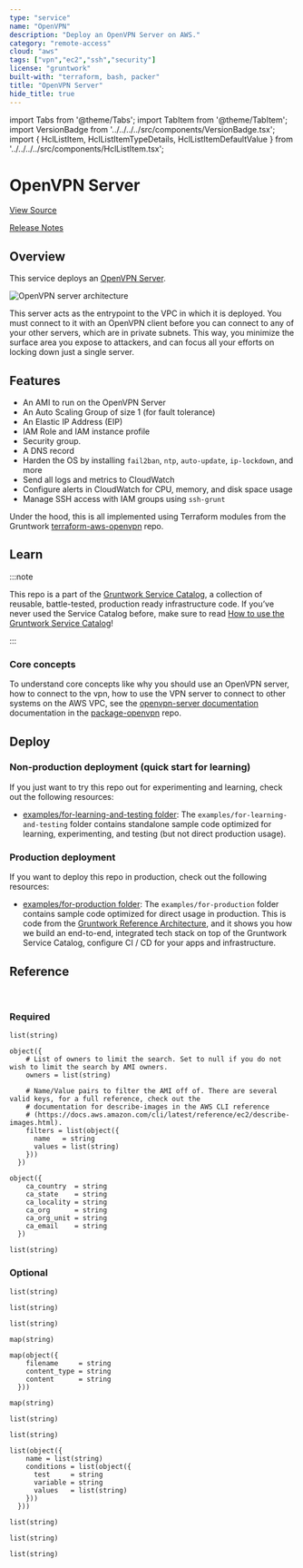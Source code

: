 ```yaml
---
type: "service"
name: "OpenVPN"
description: "Deploy an OpenVPN Server on AWS."
category: "remote-access"
cloud: "aws"
tags: ["vpn","ec2","ssh","security"]
license: "gruntwork"
built-with: "terraform, bash, packer"
title: "OpenVPN Server"
hide_title: true
---
```


import Tabs from '@theme/Tabs';
import TabItem from '@theme/TabItem';
import VersionBadge from '../../../../src/components/VersionBadge.tsx';
import { HclListItem, HclListItemTypeDetails, HclListItemDefaultValue } from '../../../../src/components/HclListItem.tsx';

<VersionBadge version="0.85.0" lastModifiedVersion="0.84.4"/>

# OpenVPN Server


<a href="https://github.com/gruntwork-io/terraform-aws-service-catalog/tree/master/modules/mgmt/openvpn-server" className="link-button">View Source</a>

<a href="https://github.com/gruntwork-io/terraform-aws-service-catalog/releases?q=mgmt%2Fopenvpn-server" className="link-button" title="Release notes for only the service catalog versions which impacted this service.">Release Notes</a>

## Overview

This service deploys an [OpenVPN Server](https://openvpn.net/).

![OpenVPN server architecture](/img/reference/services/security/openvpn-architecture.png)

This server acts as the entrypoint to the VPC in which it is deployed. You must connect to it with an OpenVPN client
before you can connect to any of your other servers, which are in private subnets. This way, you minimize the surface
area you expose to attackers, and can focus all your efforts on locking down just a single server.

## Features

*   An AMI to run on the OpenVPN Server
*   An Auto Scaling Group of size 1 (for fault tolerance)
*   An Elastic IP Address (EIP)
*   IAM Role and IAM instance profile
*   Security group.
*   A DNS record
*   Harden the OS by installing `fail2ban`, `ntp`, `auto-update`, `ip-lockdown`, and more
*   Send all logs and metrics to CloudWatch
*   Configure alerts in CloudWatch for CPU, memory, and disk space usage
*   Manage SSH access with IAM groups using `ssh-grunt`

Under the hood, this is all implemented using Terraform modules from the Gruntwork
[terraform-aws-openvpn](https://github.com/gruntwork-io/terraform-aws-openvpn) repo.

## Learn

:::note

This repo is a part of the [Gruntwork Service Catalog](https://github.com/gruntwork-io/terraform-aws-service-catalog/),
a collection of reusable, battle-tested, production ready infrastructure code.
If you’ve never used the Service Catalog before, make sure to read
[How to use the Gruntwork Service Catalog](https://docs.gruntwork.io/reference/services/intro/overview)!

:::

### Core concepts

To understand core concepts like why you should use an OpenVPN server, how to connect to the vpn, how to use the
VPN server to connect to other systems on the AWS VPC, see the
[openvpn-server documentation](https://github.com/gruntwork-io/terraform-aws-openvpn/blob/master/modules/openvpn-server/README.md)
documentation in the [package-openvpn](https://github.com/gruntwork-io/terraform-aws-openvpn) repo.

## Deploy

### Non-production deployment (quick start for learning)

If you just want to try this repo out for experimenting and learning, check out the following resources:

*   [examples/for-learning-and-testing folder](https://github.com/gruntwork-io/terraform-aws-service-catalog/tree/master/examples/for-learning-and-testing): The
    `examples/for-learning-and-testing` folder contains standalone sample code optimized for learning, experimenting, and
    testing (but not direct production usage).

### Production deployment

If you want to deploy this repo in production, check out the following resources:

*   [examples/for-production folder](https://github.com/gruntwork-io/terraform-aws-service-catalog/tree/master/examples/for-production): The `examples/for-production` folder contains sample code
    optimized for direct usage in production. This is code from the
    [Gruntwork Reference Architecture](https://gruntwork.io/reference-architecture/), and it shows you how we build an
    end-to-end, integrated tech stack on top of the Gruntwork Service Catalog, configure CI / CD for your apps and
    infrastructure.

## Reference

<Tabs>
<TabItem value="inputs" label="Inputs" default>

<br/>

### Required

<HclListItem name="allow_vpn_from_cidr_list" description="A list of IP address ranges in CIDR format from which VPN access will be permitted. Attempts to access the OpenVPN Server from all other IP addresses will be blocked." requirement="required" type="list">
<HclListItemTypeDetails>

```hcl
list(string)
```

</HclListItemTypeDetails>
</HclListItem>

<HclListItem name="ami" description="The AMI to run on the OpenVPN Server. This should be built from the Packer template under openvpn-server.json. One of var.ami or <a href=#ami_filters><code>ami_filters</code></a> is required. Set to null if looking up the ami with filters." requirement="required" type="string">
</HclListItem>

<HclListItem name="ami_filters" description="Properties on the AMI that can be used to lookup a prebuilt AMI for use with the OpenVPN server. You can build the AMI using the Packer template openvpn-server.json. Only used if var.ami is null. One of var.ami or <a href=#ami_filters><code>ami_filters</code></a> is required. Set to null if passing the ami ID directly." requirement="required" type="object">
<HclListItemTypeDetails>

```hcl
object({
    # List of owners to limit the search. Set to null if you do not wish to limit the search by AMI owners.
    owners = list(string)

    # Name/Value pairs to filter the AMI off of. There are several valid keys, for a full reference, check out the
    # documentation for describe-images in the AWS CLI reference
    # (https://docs.aws.amazon.com/cli/latest/reference/ec2/describe-images.html).
    filters = list(object({
      name   = string
      values = list(string)
    }))
  })
```

</HclListItemTypeDetails>
</HclListItem>

<HclListItem name="backup_bucket_name" description="The name of the S3 bucket that will be used to backup PKI secrets. This is a required variable because bucket names must be globally unique across all AWS customers." requirement="required" type="string">
</HclListItem>

<HclListItem name="ca_cert_fields" description="An object with fields for the country, state, locality, organization, organizational unit, and email address to use with the OpenVPN CA certificate." requirement="required" type="object">
<HclListItemTypeDetails>

```hcl
object({
    ca_country  = string
    ca_state    = string
    ca_locality = string
    ca_org      = string
    ca_org_unit = string
    ca_email    = string
  })
```

</HclListItemTypeDetails>
</HclListItem>

<HclListItem name="subnet_ids" description="The ids of the subnets where this server should be deployed." requirement="required" type="list">
<HclListItemTypeDetails>

```hcl
list(string)
```

</HclListItemTypeDetails>
</HclListItem>

<HclListItem name="vpc_id" description="The ID of the VPC in which to deploy the OpenVPN server." requirement="required" type="string">
</HclListItem>

### Optional

<HclListItem name="alarms_sns_topic_arn" description="The ARNs of SNS topics where CloudWatch alarms (e.g., for CPU, memory, and disk space usage) should send notifications." requirement="optional" type="list">
<HclListItemTypeDetails>

```hcl
list(string)
```

</HclListItemTypeDetails>
<HclListItemDefaultValue defaultValue="[]"/>
</HclListItem>

<HclListItem name="allow_manage_key_permissions_with_iam" description="If true, both the CMK's Key Policy and IAM Policies (permissions) can be used to grant permissions on the CMK. If false, only the CMK's Key Policy can be used to grant permissions on the CMK. False is more secure (and generally preferred), but true is more flexible and convenient." requirement="optional" type="bool">
<HclListItemDefaultValue defaultValue="false"/>
</HclListItem>

<HclListItem name="allow_ssh_from_cidr_list" description="The IP address ranges in CIDR format from which to allow incoming SSH requests to the OpenVPN server." requirement="optional" type="list">
<HclListItemTypeDetails>

```hcl
list(string)
```

</HclListItemTypeDetails>
<HclListItemDefaultValue defaultValue="[]"/>
</HclListItem>

<HclListItem name="allow_ssh_from_security_group_ids" description="The IDs of security groups from which to allow incoming SSH requests to the OpenVPN server." requirement="optional" type="list">
<HclListItemTypeDetails>

```hcl
list(string)
```

</HclListItemTypeDetails>
<HclListItemDefaultValue defaultValue="[]"/>
</HclListItem>

<HclListItem name="base_domain_name" description="The base domain name to use for the OpenVPN server. Used to lookup the Hosted Zone ID to use for creating the Route 53 domain entry. Only used if <a href=#create_route53_entry><code>create_route53_entry</code></a> is true." requirement="optional" type="string">
<HclListItemDefaultValue defaultValue="null"/>
</HclListItem>

<HclListItem name="base_domain_name_tags" description="Tags to use to filter the Route 53 Hosted Zones that might match <a href=#domain_name><code>domain_name</code></a>." requirement="optional" type="map">
<HclListItemTypeDetails>

```hcl
map(string)
```

</HclListItemTypeDetails>
<HclListItemDefaultValue defaultValue="{}"/>
</HclListItem>

<HclListItem name="cloud_init_parts" description="Cloud init scripts to run on the OpenVPN server while it boots. See the part blocks in https://www.terraform.io/docs/providers/template/d/cloudinit_config.html for syntax." requirement="optional" type="map">
<HclListItemTypeDetails>

```hcl
map(object({
    filename     = string
    content_type = string
    content      = string
  }))
```

</HclListItemTypeDetails>
<HclListItemDefaultValue defaultValue="{}"/>
</HclListItem>

<HclListItem name="cloudwatch_log_group_kms_key_id" description="The ID (ARN, alias ARN, AWS ID) of a customer managed KMS Key to use for encrypting log data." requirement="optional" type="string">
<HclListItemDefaultValue defaultValue="null"/>
</HclListItem>

<HclListItem name="cloudwatch_log_group_retention_in_days" description="The number of days to retain log events in the log group. Refer to https://registry.terraform.io/providers/hashicorp/aws/latest/docs/resources/cloudwatch_log_group#retention_in_days for all the valid values. When null, the log events are retained forever." requirement="optional" type="number">
<HclListItemDefaultValue defaultValue="null"/>
</HclListItem>

<HclListItem name="cloudwatch_log_group_tags" description="Tags to apply on the CloudWatch Log Group, encoded as a map where the keys are tag keys and values are tag values." requirement="optional" type="map">
<HclListItemTypeDetails>

```hcl
map(string)
```

</HclListItemTypeDetails>
<HclListItemDefaultValue defaultValue="null"/>
</HclListItem>

<HclListItem name="cmk_administrator_iam_arns" description="A list of IAM ARNs for users who should be given administrator access to this CMK (e.g. arn:aws:iam::<aws-account-id>:user/<iam-user-arn>). If this list is empty, and <a href=#kms_key_arn><code>kms_key_arn</code></a> is null, the ARN of the current user will be used." requirement="optional" type="list">
<HclListItemTypeDetails>

```hcl
list(string)
```

</HclListItemTypeDetails>
<HclListItemDefaultValue defaultValue="[]"/>
</HclListItem>

<HclListItem name="cmk_external_user_iam_arns" description="A list of IAM ARNs for users from external AWS accounts who should be given permissions to use this CMK (e.g. arn:aws:iam::<aws-account-id>:root)." requirement="optional" type="list">
<HclListItemTypeDetails>

```hcl
list(string)
```

</HclListItemTypeDetails>
<HclListItemDefaultValue defaultValue="[]"/>
</HclListItem>

<HclListItem name="cmk_user_iam_arns" description="A list of IAM ARNs for users who should be given permissions to use this KMS Master Key (e.g. arn:aws:iam::1234567890:user/foo)." requirement="optional" type="list">
<HclListItemTypeDetails>

```hcl
list(object({
    name = list(string)
    conditions = list(object({
      test     = string
      variable = string
      values   = list(string)
    }))
  }))
```

</HclListItemTypeDetails>
<HclListItemDefaultValue defaultValue="[]"/>
</HclListItem>

<HclListItem name="create_route53_entry" description="Set to true to add <a href=#domain_name><code>domain_name</code></a> as a Route 53 DNS A record for the OpenVPN server" requirement="optional" type="bool">
<HclListItemDefaultValue defaultValue="false"/>
</HclListItem>

<HclListItem name="default_user" description="The default OS user for the OpenVPN AMI. For AWS Ubuntu AMIs, which is what the Packer template in openvpn-server.json uses, the default OS user is 'ubuntu'." requirement="optional" type="string">
<HclListItemDefaultValue defaultValue="ubuntu"/>
</HclListItem>

<HclListItem name="domain_name" description="The domain name to use for the OpenVPN server. Only used if <a href=#create_route53_entry><code>create_route53_entry</code></a> is true. If null, set to <NAME>.<BASE_DOMAIN_NAME>." requirement="optional" type="string">
<HclListItemDefaultValue defaultValue="null"/>
</HclListItem>

<HclListItem name="ebs_optimized" description="If true, the launched EC2 instance will be EBS-optimized. Note that for most instance types, EBS optimization does not incur additional cost, and that many newer EC2 instance types have EBS optimization enabled by default. However, if you are running previous generation instances, there may be an additional cost per hour to run your instances with EBS optimization enabled. Please see: https://aws.amazon.com/ec2/pricing/on-demand/#EBS-Optimized_Instances" requirement="optional" type="bool">
<HclListItemDefaultValue defaultValue="true"/>
</HclListItem>

<HclListItem name="enable_cloudwatch_alarms" description="Set to true to enable several basic CloudWatch alarms around CPU usage, memory usage, and disk space usage. If set to true, make sure to specify SNS topics to send notifications to using <a href=#alarms_sns_topic_arn><code>alarms_sns_topic_arn</code></a>." requirement="optional" type="bool">
<HclListItemDefaultValue defaultValue="true"/>
</HclListItem>

<HclListItem name="enable_cloudwatch_log_aggregation" description="Set to true to send logs to CloudWatch. This is useful in combination with https://github.com/gruntwork-io/terraform-aws-monitoring/tree/master/modules/logs/cloudwatch-log-aggregation-scripts to do log aggregation in CloudWatch." requirement="optional" type="bool">
<HclListItemDefaultValue defaultValue="true"/>
</HclListItem>

<HclListItem name="enable_cloudwatch_metrics" description="Set to true to add IAM permissions to send custom metrics to CloudWatch. This is useful in combination with https://github.com/gruntwork-io/terraform-aws-monitoring/tree/master/modules/agents/cloudwatch-agent to get memory and disk metrics in CloudWatch for your OpenVPN server." requirement="optional" type="bool">
<HclListItemDefaultValue defaultValue="true"/>
</HclListItem>

<HclListItem name="enable_fail2ban" description="Enable fail2ban to block brute force log in attempts. Defaults to true." requirement="optional" type="bool">
<HclListItemDefaultValue defaultValue="true"/>
</HclListItem>

<HclListItem name="enable_ip_lockdown" description="Enable ip-lockdown to block access to the instance metadata. Defaults to true." requirement="optional" type="bool">
<HclListItemDefaultValue defaultValue="true"/>
</HclListItem>

<HclListItem name="enable_ssh_grunt" description="Set to true to add IAM permissions for ssh-grunt (https://github.com/gruntwork-io/terraform-aws-security/tree/master/modules/ssh-grunt), which will allow you to manage SSH access via IAM groups." requirement="optional" type="bool">
<HclListItemDefaultValue defaultValue="true"/>
</HclListItem>

<HclListItem name="external_account_arns" description="The ARNs of external AWS accounts where your IAM users are defined. This module will create IAM roles that users in those accounts will be able to assume to get access to the request/revocation SQS queues." requirement="optional" type="list">
<HclListItemTypeDetails>

```hcl
list(string)
```

</HclListItemTypeDetails>
<HclListItemDefaultValue defaultValue="[]"/>
</HclListItem>

<HclListItem name="external_account_ssh_grunt_role_arn" description="Since our IAM users are defined in a separate AWS account, this variable is used to specify the ARN of an IAM role that allows ssh-grunt to retrieve IAM group and public SSH key info from that account." requirement="optional" type="string">
<HclListItemDefaultValue defaultValue=""/>
</HclListItem>

<HclListItem name="force_destroy" description="When a terraform destroy is run, should the backup s3 bucket be destroyed even if it contains files. Should only be set to true for testing/development" requirement="optional" type="bool">
<HclListItemDefaultValue defaultValue="false"/>
</HclListItem>

<HclListItem name="hosted_zone_id" description="The ID of the Route 53 Hosted Zone in which the domain should be created. Only used if <a href=#create_route53_entry><code>create_route53_entry</code></a> is true. If null, lookup the hosted zone ID using the <a href=#base_domain_name><code>base_domain_name</code></a>." requirement="optional" type="string">
<HclListItemDefaultValue defaultValue="null"/>
</HclListItem>

<HclListItem name="instance_type" description="The type of instance to run for the OpenVPN Server" requirement="optional" type="string">
<HclListItemDefaultValue defaultValue="t3.micro"/>
</HclListItem>

<HclListItem name="keypair_name" description="The name of a Key Pair that can be used to SSH to this instance. Leave blank if you don't want to enable Key Pair auth." requirement="optional" type="string">
<HclListItemDefaultValue defaultValue="null"/>
</HclListItem>

<HclListItem name="kms_key_arn" description="The Amazon Resource Name (ARN) of an existing KMS customer master key (CMK) that will be used to encrypt/decrypt backup files. If null, a key will be created with permissions assigned by the following variables: cmk_administrator_iam_arns, cmk_user_iam_arns, cmk_external_user_iam_arns, allow_manage_key_permissions." requirement="optional" type="string">
<HclListItemDefaultValue defaultValue="null"/>
</HclListItem>

<HclListItem name="name" description="The name of the OpenVPN Server and the other resources created by these templates" requirement="optional" type="string">
<HclListItemDefaultValue defaultValue="vpn"/>
</HclListItem>

<HclListItem name="request_queue_name" description="The name of the sqs queue that will be used to receive new certificate requests." requirement="optional" type="string">
<HclListItemDefaultValue defaultValue="queue"/>
</HclListItem>

<HclListItem name="revocation_queue_name" description="The name of the sqs queue that will be used to receive certification revocation requests. Note that the queue name will be automatically prefixed with 'openvpn-requests-'." requirement="optional" type="string">
<HclListItemDefaultValue defaultValue="queue"/>
</HclListItem>

<HclListItem name="should_create_cloudwatch_log_group" description="When true, precreate the CloudWatch Log Group to use for log aggregation from the EC2 instances. This is useful if you wish to customize the CloudWatch Log Group with various settings such as retention periods and KMS encryption. When false, the CloudWatch agent will automatically create a basic log group to use." requirement="optional" type="bool">
<HclListItemDefaultValue defaultValue="true"/>
</HclListItem>

<HclListItem name="ssh_grunt_iam_group" description="If you are using ssh-grunt, this is the name of the IAM group from which users will be allowed to SSH to this OpenVPN server. This value is only used if enable_ssh_grunt=true." requirement="optional" type="string">
<HclListItemDefaultValue defaultValue="ssh-grunt-users"/>
</HclListItem>

<HclListItem name="ssh_grunt_iam_group_sudo" description="If you are using ssh-grunt, this is the name of the IAM group from which users will be allowed to SSH to this OpenVPN server with sudo permissions. This value is only used if enable_ssh_grunt=true." requirement="optional" type="string">
<HclListItemDefaultValue defaultValue="ssh-grunt-sudo-users"/>
</HclListItem>

<HclListItem name="tenancy" description="The tenancy of this server. Must be one of: default, dedicated, or host." requirement="optional" type="string">
<HclListItemDefaultValue defaultValue="default"/>
</HclListItem>

<HclListItem name="use_managed_iam_policies" description="When true, all IAM policies will be managed as dedicated policies rather than inline policies attached to the IAM roles. Dedicated managed policies are friendlier to automated policy checkers, which may scan a single resource for findings. As such, it is important to avoid inline policies when targeting compliance with various security standards." requirement="optional" type="bool">
<HclListItemDefaultValue defaultValue="true"/>
</HclListItem>

<HclListItem name="use_strong_prime" description="When true, generate Diffie-Hellman parameters using strong primes. Note that while stronger primes make the keys more cryptographically secure, the effective security gains are known to be insignificant in practice." requirement="optional" type="bool">
<HclListItemDefaultValue defaultValue="false"/>
</HclListItem>

<HclListItem name="vpn_route_cidr_blocks" description="A list of CIDR ranges to be routed over the VPN." requirement="optional" type="list">
<HclListItemTypeDetails>

```hcl
list(string)
```

</HclListItemTypeDetails>
<HclListItemDefaultValue defaultValue="[]"/>
</HclListItem>

<HclListItem name="vpn_search_domains" description="A list of domains to push down to the client to resolve over VPN. This will configure the OpenVPN server to pass through domains that should be resolved over the VPN connection (as opposed to the locally configured resolver) to the client. Note that for each domain, all subdomains will be resolved as well. E.g., if you pass in 'mydomain.local', subdomains such as 'hello.world.mydomain.local' and 'example.mydomain.local' will also be forwarded to through the VPN server." requirement="optional" type="list">
<HclListItemTypeDetails>

```hcl
list(string)
```

</HclListItemTypeDetails>
<HclListItemDefaultValue defaultValue="[]"/>
</HclListItem>

<HclListItem name="vpn_subnet" description="The subnet IP and mask vpn clients will be assigned addresses from. For example, 172.16.1.0 255.255.255.0. This is a non-routed network that only exists between the VPN server and the client. Therefore, it should NOT overlap with VPC addressing, or the client won't be able to access any of the VPC IPs. In general, we recommend using internal, non-RFC 1918 IP addresses, such as 172.16.xx.yy." requirement="optional" type="string">
<HclListItemDefaultValue defaultValue="172.16.1.0 255.255.255.0"/>
</HclListItem>

</TabItem>
<TabItem value="outputs" label="Outputs">

<br/>

<HclListItem name="allow_certificate_requests_for_external_accounts_iam_role_arn" description="The ARN of the IAM role that can be assumed from external accounts to request certificates.">
</HclListItem>

<HclListItem name="allow_certificate_requests_for_external_accounts_iam_role_id" description="The name of the IAM role that can be assumed from external accounts to request certificates.">
</HclListItem>

<HclListItem name="allow_certificate_revocations_for_external_accounts_iam_role_arn" description="The ARN of the IAM role that can be assumed from external accounts to revoke certificates.">
</HclListItem>

<HclListItem name="allow_certificate_revocations_for_external_accounts_iam_role_id" description="The name of the IAM role that can be assumed from external accounts to revoke certificates.">
</HclListItem>

<HclListItem name="autoscaling_group_id" description="The AutoScaling Group ID of the OpenVPN server.">
</HclListItem>

<HclListItem name="backup_bucket_name" description="The S3 bucket used for backing up the OpenVPN PKI.">
</HclListItem>

<HclListItem name="client_request_queue" description="The SQS queue used by the openvpn-admin tool for certificate requests.">
</HclListItem>

<HclListItem name="client_revocation_queue" description="The SQS queue used by the openvpn-admin tool for certificate revocations.">
</HclListItem>

<HclListItem name="elastic_ip" description="The elastic IP address of the OpenVPN server.">
</HclListItem>

<HclListItem name="iam_role_id" description="The ID of the IAM role used by the OpenVPN server.">
</HclListItem>

<HclListItem name="openvpn_admins_group_name" description="The name of the OpenVPN admins IAM group (to request and revoke certificates).">
</HclListItem>

<HclListItem name="openvpn_users_group_name" description="The name of the OpenVPN users IAM group (to request certificates).">
</HclListItem>

<HclListItem name="private_ip" description="The private IP address of the OpenVPN server.">
</HclListItem>

<HclListItem name="public_ip" description="The public IP address of the OpenVPN server.">
</HclListItem>

<HclListItem name="security_group_id" description="The security group ID of the OpenVPN server.">
</HclListItem>

</TabItem>
</Tabs>


<!-- ##DOCS-SOURCER-START
{"sourcePlugin":"service-catalog-api","hash":"8a253dc764cac6d683d23f4a34cfb14c"}
##DOCS-SOURCER-END -->

